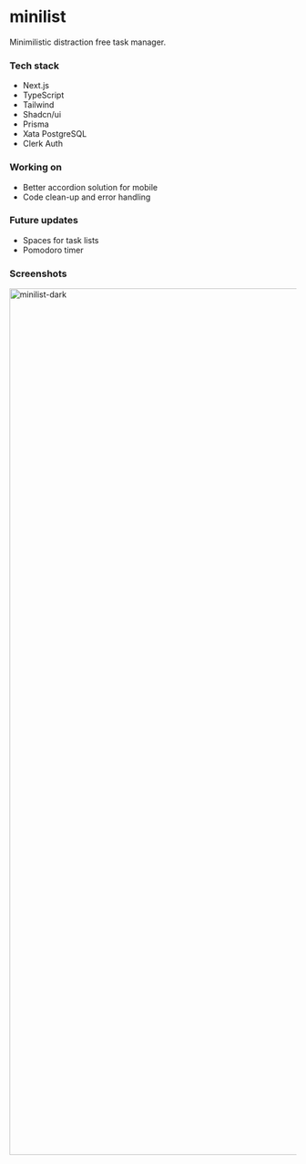 # minilist

Minimilistic distraction free task manager.

### Tech stack
- Next.js
- TypeScript
- Tailwind
- Shadcn/ui
- Prisma
- Xata PostgreSQL
- Clerk Auth

### Working on
- Better accordion solution for mobile
- Code clean-up and error handling

### Future updates
- Spaces for task lists
- Pomodoro timer

### Screenshots

<img width="1521" alt="minilist-dark" src="https://github.com/markslorach/minilist/assets/15185553/e6dd1882-3447-44e0-aab3-a8dfdec04d71">
